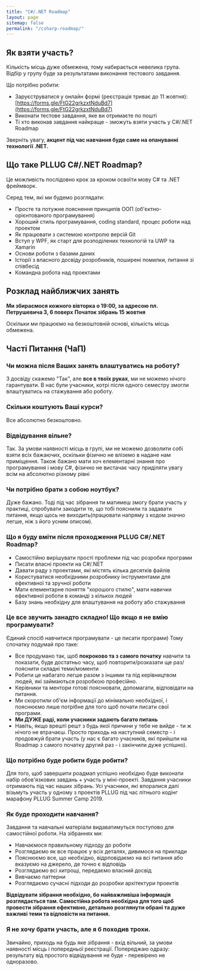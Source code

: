 ```yaml
---
title: "C#/.NET Roadmap"
layout: page
sitemap: false
permalink: "/csharp-roadmap/"
---
```


## Як взяти участь?
Кількість місць дуже обмежена, тому набирається невелика група. Відбір у групу буде за результатами виконання тестового завдання.

Що потрібно робити:
 * Заруєструватися у онлайн формі (реєстрація триває до 11 жовтня): [https://forms.gle/FtG22grkzxtNduBd7](https://forms.gle/FtG22grkzxtNduBd7)
 * Виконати тестове завдання, яке ви отримаєте по пошті
 * Ті хто виконав завдання найкраще - зможуть взяти участь у C#/.NET Roadmap
 
 Зверніть увагу, **акцент під час навчання буде саме на опануванні технології .NET.**

## Що таке PLLUG C#/.NET Roadmap?

Це можливість послідовно крок за кроком освоїти мову С# та .NET фреймворк. 

Серед тем, які ми будемо розглядати:
 * Просте та потужне пояснення принципів ООП (об'єктно-орієнтованого програмування)
 * Хороший стиль програмування, coding standard, процес роботи над проектом
 * Як працювати з системою контролю версій Git
 * Вступ у WPF, як старт для розподілених технологій та UWP та Xamarin
 * Основи роботи з базами даних
 * Історії з власного досвіду розробників, поширені помилки, питання зі співбесід 
 * Командна робота над проектами 

## Розклад найближчих занять

**Ми збираємося кожного вівторка о 19:00, за адресою пл. Петрушевича 3, 6 поверх** 
**Початок зібрань 15 жовтня**  

Оскільки ми працюємо на безкоштовній основі, кількість місць обмежена.

## Часті Питання (ЧаП)
### Чи можна після Ваших занять влаштуватись на роботу?

З досвіду скажемо  "Так", але **все в твоїх руках**, ми не можемо нічого гарантувати. В нас були учасники, котрі після одного семестру змогли влаштуватись на стажування або роботу.

### Скільки коштують Ваші курси?

Все абсолютно безкоштовно.

### Відвідування вільне?

Так. За умови наявності місць в групі, ми не можемо дозволити собі взяти всіх бажаючих, оскільки фізично не вліземо в надане нам приміщення.
Також бажано мати хоч елементарні знання про програмування і мову C#, фізично не вистачає часу приділяти увагу всім на абсолютно різному рівні

### Чи потрібно брати з собою ноутбук?

Дуже бажано. Тоді під час зібрання ти матимеш змогу брати участь у практиці, спробувати закодити те, що тобі пояснили та задавати питання, якщо щось не виходить(працювати напряму з кодом значно легше, ніж з його усним описом).

### Що я буду вміти після проходження PLLUG C#/.NET Roadmap?
 * Самостійно вирішувати прості проблеми під час розробки програми 
 * Писати власні проекти на C#/.NET
 * Давати раду з проектами, які містять кілька десятків файлів
 * Користуватися необхідними розробнику інструментами для ефективної та зручної роботи
 * Мати елементарне поняття "хорошого стилю", мати навички ефективної роботи в команді з кількох людей
 * Базу знань необхідну для влаштування на роботу або стажування
 
### Це все звучить занадто складно! Що якщо я не вмію програмувати?
Єдиний спосіб навчитися програмувати - це писати програми) Тому спочатку подумай про таке:

 * Все продумано так, щоб **покроково та з самого початку** навчити та показати, буде достатньо часу, щоб повторити/розказати ще раз/пояснити складні теми/моменти
 * Робити це набагато легше разом з іншими та під керівництвом людей, які займаються розробкою професійно.
 * Керівники та ментори готові пояснювати, допомагати, відповідати на питання.
 * Ми скоротили об'єм інформації до мінімально необхідної, і пояснюємо лише потрібне для того щоб почати писати свої програми.
 * **Ми ДУЖЕ раді, коли учасники задають багато питань**
 * Навіть, якщо врешті решт з будь якої причини у тебе не вийде - ти ж нічого не втрачаєш. Просто приходь на наступний семестр - і продовжуй брати участь (у нас є багато учасників, які прийшли на Roadmap з самого початку другий раз - і закінчили дуже успішно).
 
### Що потрібно буде робити буде робити?

Для того, щоб завершити роадмап успішно необхідно буде виконати набір обов'язкових завдань + участь у міні-проекті. Завдання учасники отримають під час наших зібрань.
Усі учасники, які впоралися далі візьмуть участь у одному з проектів PLLUG під час літнього кодінг марафону PLLUG Summer Camp 2019.

### Як буде проходити навчання?

Завдання та навчальні матеріали видаватимуться поступово для самостійної роботи. На зібраннях ми: 
  
  * Навчаємося правильному підходу до роботи
  * Розглядаємо як все працює у всіх деталях, дивимося на приклади
  * Пояснюємо все, що необхідно, відрповідаємо на всі питання або вказуємо на джерело, де точно є відповідь
  * Розглядаємо всі хитрощі, передаємо власний досвід
  * Вивчаємо паттерни
  * Розглядаємо сучасні підходи до розробки архітектури проектів

**Відвідувати зібрання необхідно, бо найважливіша інформація розглядається там. Самостійна робота необхідна для того щоб провести зібрання ефективно, детально розглянути обрані та дуже важливі теми та відповісти на питання.** 


### Я не хочу брати участь, але я б походив трохи.

Звичайно, приходь на будь яке зібрання - вхід вільний, за умови наявності місць і попередньої реєстрації. Попереджаю одразу: результату від простого відвідування не буде - перевірено не одноразово. 
